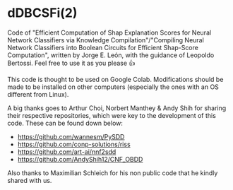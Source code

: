 # dDBCSFi(2)
Code of "Efficient Computation of Shap Explanation Scores for Neural Network Classifiers via Knowledge Compilation"/"Compiling Neural Network Classifiers into Boolean Circuits for Efficient Shap-Score Computation", written by Jorge E. León, with the guidance of Leopoldo Bertossi. Feel free to use it as you please 👍

This code is thought to be used on Google Colab. Modifications should be made to be installed on other computers (especially the ones with an OS different from Linux).

A big thanks goes to Arthur Choi, Norbert Manthey & Andy Shih for sharing their respective repositories, which were key to the development of this code. These can be found down below:

- https://github.com/wannesm/PySDD
- https://github.com/conp-solutions/riss
- https://github.com/art-ai/nnf2sdd
- https://github.com/AndyShih12/CNF_OBDD

Also thanks to Maximilian Schleich for his non public code that he kindly shared with us.
